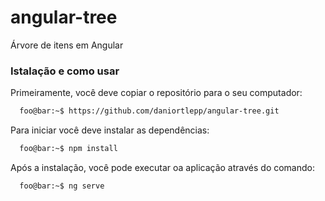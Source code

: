 # angular-tree
Árvore de itens em Angular

### Istalação e como usar

Primeiramente, você deve copiar o repositório para o seu computador:
```zsh
  foo@bar:~$ https://github.com/daniortlepp/angular-tree.git
```
Para iniciar você deve instalar as dependências:
```zsh
  foo@bar:~$ npm install
```
Após a instalação, você pode executar oa aplicação através do comando:
```zsh
  foo@bar:~$ ng serve